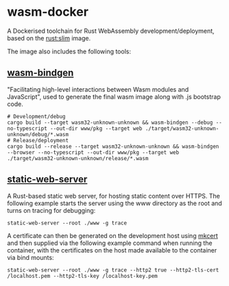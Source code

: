 # wasm-docker
A Dockerised toolchain for Rust WebAssembly development/deployment, based on the [rust:slim](https://hub.docker.com/_/rust) image.

The image also includes the following tools:

## [wasm-bindgen](https://github.com/rustwasm/wasm-bindgen)
"Facilitating high-level interactions between Wasm modules and JavaScript", used to generate the final wasm image along with .js bootstrap code.

    # Development/debug
    cargo build --target wasm32-unknown-unknown && wasm-bindgen --debug --no-typescript --out-dir www/pkg --target web ./target/wasm32-unknown-unknown/debug/*.wasm
    # Release/deployment
    cargo build --release --target wasm32-unknown-unknown && wasm-bindgen --browser --no-typescript --out-dir www/pkg --target web ./target/wasm32-unknown-unknown/release/*.wasm

## [static-web-server](https://github.com/joseluisq/static-web-server)
A Rust-based static web server, for hosting static content over HTTPS. The following example starts the server using the www directory as the root and turns on tracing for debugging: 

    static-web-server --root ./www -g trace

A certificate can then be generated on the development host using [mkcert](https://github.com/FiloSottile/mkcert) and then supplied via the following example command when running the container, with the certificates on the host made available to the container via bind mounts:

    static-web-server --root ./www -g trace --http2 true --http2-tls-cert /localhost.pem --http2-tls-key /localhost-key.pem
